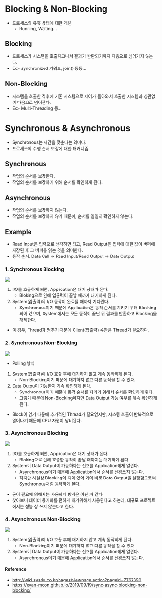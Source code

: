 # Blocking & Non-Blocking
* 프로세스의 유휴 상태에 대한 개념
    * Running, Waiting...

## Blocking
* 프로세스가 시스템을 호출하고나서 결과가 반환되기까지 다음으로 넘어가지 않는다.
* Ex> synchronized 키워드, join() 등등...
 
## Non-Blocking
* 시스템을 호출한 직후에 기존 시스템으로 제어가 돌아와서 호출한 시스템과 상관없이 다음으로 넘어간다.
* Ex> Multi-Threading 등...

# Synchronous & Asynchronous
* Synchronous는 시간을 맞춘다는 의미다.
* 프로세스의 수행 순서 보장에 대한 매커니즘

## Synchronous
* 작업의 순서를 보장한다.
* 작업의 순서를 보장하기 위해 순서를 확인하게 된다.

## Asynchronous
* 작업의 순서를 보장하지 않는다.
* 작업의 순서를 보장하지 않기 때문에, 순서를 일일히 확인하지 않는다.

## Example
* Read Input은 입력으로 생각하면 되고, Read Output은 입력에 대한 값이 버퍼에 저장된 후 그 버퍼를 읽는 것을 의미한다.
* 동작 순서: Data Call -> Read Input/Read Output -> Data Output

### 1. Synchronous Blocking
![](img/syncblock.png)
1) I/O를 호출하게 되면, Application은 대기 상태가 된다.
    * Bloking으로 인해 입출력이 끝날 때까지 대기하게 된다.
2) System(입출력)의 I/O 동작이 완료될 때까지 기다린다.
    * Synchronous이기 때문에 Application은 동작 순서를 지키기 위해 Blocking되어 있으며,
     System에서는 모든 동작이 끝난 뒤 결과를 반환하고 Blocking을 해제한다.
* 이 경우, Thread가 멈추기 때문에 Client(입출력) 수만큼 Thread가 필요하다.

### 2. Synchronous Non-Blocking
![](img/syncnonblock.png)
* Polling 방식
1) System(입출력)에 I/O 호출 후에 대기하지 않고 계속 동작하게 된다.
    * Non-Blocking이기 때문에 대기하지 않고 다른 동작을 할 수 있다. 
2) Data Outpu이 가능한지 계속 확인하게 된다.
    * Synchronous이기 때문에 동작 순서를 지키기 위해서 순서를 확인하게 된다.
    * 그렇기 때문에 Non-Blocking이지만 Data Output 가능 여부를 계속 확인하게 된다.
* Block이 없기 때문에 추가적인 Thread가 필요없지만, 시스템 호출이 반복적으로 일어나기 때문에 CPU 자원이 낭비된다.

### 3. Asynchronous Blocking
![](img/asyncblock.png)
1) I/O를 호출하게 되면, Application은 대기 상태가 된다.
    * Bloking으로 인해 호출한 동작이 끝날 때까지는 대기하게 된다.
2) System이 Data Output이 가능하다는 신호를 Application에게 알린다.
    * Asynchronous이기 때문에 Application에서 순서를 신경쓰지 않는다.
    * 하지만 사실상 Blocking이 되어 있어 거의 바로 Data Output을 실행함으로써 Synchronous처럼 동작하게 된다.
* 굳이 필요에 의해서는 사용되지 방식은 아닌 거 같다.
* 찾아보니 데이터 동기화를 편하게 하기위해서 사용된다고 하는데, 대규모 프로젝트에서는 성능 상 쓰지 않는다고 한다.

### 4. Asynchronous Non-Blocking
![](img/asyncnonblock.png)
1) System(입출력)에 I/O 호출 후에 대기하지 않고 계속 동작하게 된다.
    * Non-Blocking이기 때문에 대기하지 않고 다른 동작을 할 수 있다. 
2) System이 Data Output이 가능하다는 신호를 Application에게 알린다.
    * Asynchronous이기 때문에 Application에서 순서를 신경쓰지 않는다.


#### Reference
* http://wiki.sys4u.co.kr/pages/viewpage.action?pageId=7767390
* https://evan-moon.github.io/2019/09/19/sync-async-blocking-non-blocking/
